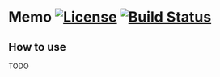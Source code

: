 # Memo [![License](https://img.shields.io/badge/license-BSD%202--Clause-green.svg)](https://opensource.org/licenses/BSD-2-Clause) [![Build Status](https://github.com/dploop/memo/actions/workflows/build.yml/badge.svg)](https://github.com/dploop/memo/actions?query=branch%3Amaster)

## How to use

TODO
